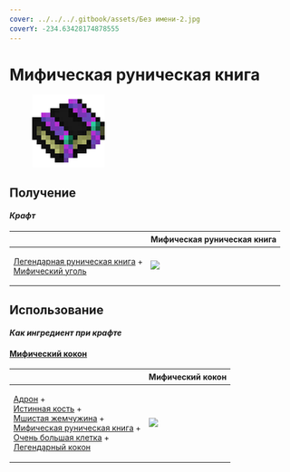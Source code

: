 ```yaml
---
cover: ../../../.gitbook/assets/Без имени-2.jpg
coverY: -234.63428174878555
---
```


# Мифическая руническая книга

<figure><img src="../../../.gitbook/assets/tome_mythical_128.png" alt=""><figcaption></figcaption></figure>

## Получение

#### _Крафт_

| ㅤ                                                                                                                        |  Мифическая руническая книга                     |
| ------------------------------------------------------------------------------------------------------------------------ | ------------------------------------------------ |
| <p><a href="tome_legendary.md">Легендарная руническая книга</a> +<br><a href="coal_mythical.md">Мифический уголь</a></p> | ![](../../../.gitbook/assets/tome\_mythical.png) |

## Использование

#### _Как ингредиент при крафте_

#### [Мифический кокон](chrysalis_mythical.md)

| ㅤ                                                                                                                                                                                                                                                                                                                                   |  Мифический кокон                                     |
| ----------------------------------------------------------------------------------------------------------------------------------------------------------------------------------------------------------------------------------------------------------------------------------------------------------------------------------- | ----------------------------------------------------- |
| <p><a href="hadron.md">Адрон</a> +<br><a href="bone_precision.md">Истинная кость</a> +<br><a href="moss_gem_6.md">Мшистая жемчужина</a> +<br><a href="tome_mythical.md">Мифическая руническая книга</a> +<br><a href="cage_extra_large.md">Очень большая клетка</a> +<br><a href="chrysalis_legendary.md">Легендарный кокон</a></p> | ![](../../../.gitbook/assets/chrysalis\_mythical.png) |

